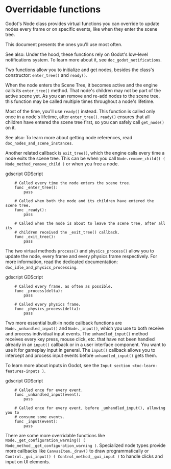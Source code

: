 

Overridable functions
=====================

Godot's Node class provides virtual functions you can override to update nodes
every frame or on specific events, like when they enter the scene tree.

This document presents the ones you'll use most often.

See also:
 Under the hood, these functions rely on Godot's low-level
             notifications system. To learn more about it, see
             `doc_godot_notifications`.

Two functions allow you to initialize and get nodes, besides the class's
constructor: `enter_tree()` and `ready()`.

When the node enters the Scene Tree, it becomes active and the engine calls its
`enter_tree()` method. That node's children may not be part of the active scene yet. As
you can remove and re-add nodes to the scene tree, this function may be called
multiple times throughout a node's lifetime.

Most of the time, you'll use `ready()` instead. This function is called only
once in a node's lifetime, after `enter_tree()`. `ready()` ensures that all children
have entered the scene tree first, so you can safely call `get_node()` on it.

See also:
 To learn more about getting node references, read
             `doc_nodes_and_scene_instances`.

Another related callback is `exit_tree()`, which the engine calls every time
a node exits the scene tree. This can be when you call `Node.remove_child()
( Node_method_remove_child )` or when you free a node.

gdscript GDScript

```
    # Called every time the node enters the scene tree.
    func _enter_tree():
        pass

    # Called when both the node and its children have entered the scene tree.
    func _ready():
        pass

    # Called when the node is about to leave the scene tree, after all its
    # children received the _exit_tree() callback.
    func _exit_tree():
        pass
```

The two virtual methods `process()` and `physics_process()` allow you to
update the node, every frame and every physics frame respectively. For more
information, read the dedicated documentation:
`doc_idle_and_physics_processing`.

gdscript GDScript

```
    # Called every frame, as often as possible.
    func _process(delta):
        pass

    # Called every physics frame.
    func _physics_process(delta):
        pass
```

Two more essential built-in node callback functions are
`Node._unhandled_input()` and
`Node._input()`, which you use to both receive
and process individual input events. The `unhandled_input()` method receives
every key press, mouse click, etc. that have not been handled already in an
`input()` callback or in a user interface component. You want to use it for
gameplay input in general. The `input()` callback allows you to intercept and
process input events before `unhandled_input()` gets them.

To learn more about inputs in Godot, see the `Input section <toc-learn-features-inputs )`.

gdscript GDScript

```
    # Called once for every event.
    func _unhandled_input(event):
        pass

    # Called once for every event, before _unhandled_input(), allowing you to
    # consume some events.
    func _input(event):
        pass
```

There are some more overridable functions like
`Node._get_configuration_warning()
( Node_method__get_configuration_warning )`. Specialized node types provide
more callbacks like `CanvasItem._draw()` to
draw programmatically or `Control._gui_input()
( Control_method__gui_input )` to handle clicks and input on UI elements.
